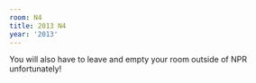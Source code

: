 ```yaml
---
room: N4
title: 2013 N4
year: '2013'
---
```


You will also have to leave and empty your room outside of NPR unfortunately!